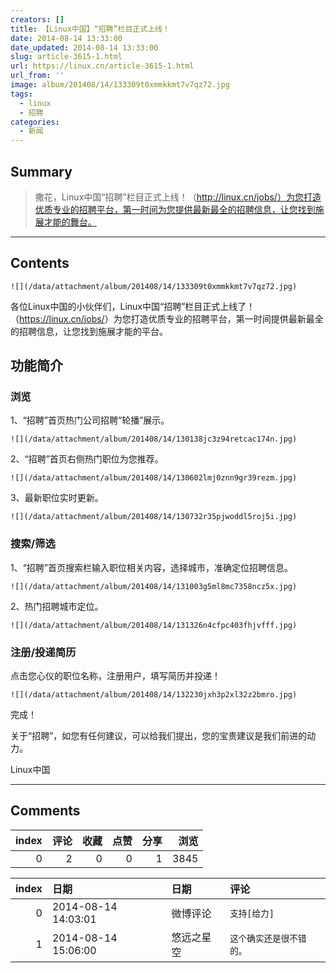 ```yaml
---
creators: []
title: 【Linux中国】“招聘”栏目正式上线！
date: 2014-08-14 13:33:00
date_updated: 2014-08-14 13:33:00
slug: article-3615-1.html
url: https://linux.cn/article-3615-1.html
url_from: ''
image: album/201408/14/133309t0xmmkkmt7v7qz72.jpg
tags:
  - linux
  - 招聘
categories:
  - 新闻
---
```


## Summary

> 撒花，Linux中国“招聘”栏目正式上线！（http://linux.cn/jobs/）为您打造优质专业的招聘平台，第一时间为您提供最新最全的招聘信息，让您找到施展才能的舞台。

***

<!-- more -->

## Contents

`![](/data/attachment/album/201408/14/133309t0xmmkkmt7v7qz72.jpg)`

各位Linux中国的小伙伴们，Linux中国“招聘”栏目正式上线了！（<https://linux.cn/jobs/>）为您打造优质专业的招聘平台，第一时间提供最新最全的招聘信息，让您找到施展才能的平台。

功能简介
----

### 浏览

1、“招聘”首页热门公司招聘“轮播”展示。

`![](/data/attachment/album/201408/14/130138jc3z94retcac174n.jpg)`

2、“招聘”首页右侧热门职位为您推荐。

`![](/data/attachment/album/201408/14/130602lmj0znn9gr39rezm.jpg)`

3、最新职位实时更新。

`![](/data/attachment/album/201408/14/130732r35pjwoddl5roj5i.jpg)`

### 搜索/筛选

1、“招聘”首页搜索栏输入职位相关内容，选择城市，准确定位招聘信息。

`![](/data/attachment/album/201408/14/131003g5ml8mc7358ncz5x.jpg)`

2、热门招聘城市定位。

`![](/data/attachment/album/201408/14/131326n4cfpc403fhjvfff.jpg)`

### 注册/投递简历

点击您心仪的职位名称，注册用户，填写简历并投递！

`![](/data/attachment/album/201408/14/132230jxh3p2xl32z2bmro.jpg)`

完成！

 

关于“招聘”，如您有任何建议，可以给我们提出，您的宝贵建议是我们前进的动力。

Linux中国

***

## Comments


|   index |   评论 |   收藏 |   点赞 |   分享 |   浏览 |
|--------:|-------:|-------:|-------:|-------:|-------:|
|       0 |      2 |      0 |      0 |      1 |   3845 |

|   index | 日期                | 日期       | 评论                     |
|--------:|:--------------------|:-----------|:-------------------------|
|       0 | 2014-08-14 14:03:01 | 微博评论   | `支持[给力]`             |
|       1 | 2014-08-14 15:06:00 | 悠远之星空 | `这个确实还是很不错的。` |
